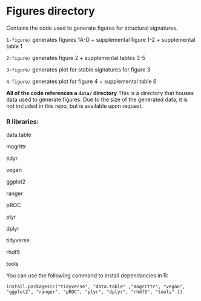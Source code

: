 # Figures directory 

Contains the code used to generate figures for structural signatures. 

`1-figure/` generates figures 1A-D + supplemental figure 1-2 + supplemental table 1 

`2-figure/` generates figure 2 + supplemental tables 3-5

`3-figure/` generates plot for stable signatures for figure 3 

`4-figure/` generates plot for figure 4 + supplemental table 6 

**All of the code references a `data/` directory** This is a directory that houses data used to generate figures. Due to the size of the generated data, it is not included in this repo, but is available upon request. 

### R libraries: 

data.table

magrittr

tidyr

vegan

ggplot2

ranger

pROC

plyr

dplyr

tidyverse

rhdf5

tools

You can use the following command to install dependancies in R:

`install.packages(c("tidyverse", "data.table" ,"magrittr", "vegan", "ggplot2", "ranger", "pROC", "plyr", "dplyr", "rhdf5", "tools" ))`
